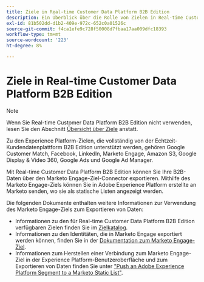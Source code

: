 ```yaml
---
title: Ziele in Real-time Customer Data Platform B2B Edition
description: Ein Überblick über die Rolle von Zielen in Real-time Customer Data Platform B2B Edition.
exl-id: 81b502dd-d1b2-409e-972c-652c0a01526c
source-git-commit: f4ca1efe9c728f50008d7fbaa17aa009dfc18393
workflow-type: tm+mt
source-wordcount: '223'
ht-degree: 8%

---
```


# Ziele in Real-time Customer Data Platform B2B Edition

>[!NOTE]
>
>Wenn Sie Real-time Customer Data Platform B2B Edition nicht verwenden, lesen Sie den Abschnitt [Übersicht über Ziele](../../destinations/home.md) anstatt.

Zu den Experience Platform-Zielen, die vollständig von der Echtzeit-Kundendatenplattform B2B Edition unterstützt werden, gehören Google Customer Match, Facebook, LinkedIn, Marketo Engage, Amazon S3, Google Display &amp; Video 360, Google Ads und Google Ad Manager.

Mit Real-time Customer Data Platform B2B Edition können Sie Ihre B2B-Daten über den Marketo Engage-Ziel-Connector exportieren. Mithilfe des Marketo Engage-Ziels können Sie in Adobe Experience Platform erstellte  an Marketo senden, wo sie als statische Listen angezeigt werden.

Die folgenden Dokumente enthalten weitere Informationen zur Verwendung des Marketo Engage-Ziels zum Exportieren von Daten:

- Informationen zu den für Real-time Customer Data Platform B2B Edition verfügbaren Zielen finden Sie im [Zielkatalog](../../destinations/catalog/overview.md).
- Informationen zu den Identitäten, die in Marketo Engage exportiert werden können, finden Sie in der [Dokumentation zum Marketo Engage-Ziel](../../destinations/catalog/adobe/marketo-engage.md).
- Informationen zum Herstellen einer Verbindung zum Marketo Engage-Ziel in der Experience Platform-Benutzeroberfläche und zum Exportieren von Daten finden Sie unter [&quot;Push an Adobe Experience Platform Segment to a Marketo Static List&quot;](https://experienceleague.adobe.com/docs/marketo/using/product-docs/core-marketo-concepts/smart-lists-and-static-lists/static-lists/push-an-adobe-experience-platform-segment-to-a-marketo-static-list.html?lang=en).
